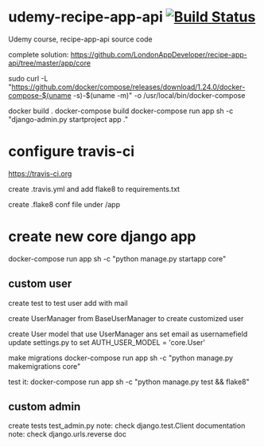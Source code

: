 # udemy-recipe-app-api [![Build Status](https://travis-ci.org/mpasquini/udemy-recipe-app-api.svg?branch=development)](https://travis-ci.org/mpasquini/udemy-recipe-app-api)
Udemy course, recipe-app-api source code

complete solution: 
https://github.com/LondonAppDeveloper/recipe-app-api/tree/master/app/core



sudo curl -L "https://github.com/docker/compose/releases/download/1.24.0/docker-compose-$(uname -s)-$(uname -m)" -o /usr/local/bin/docker-compose


docker build .
docker-compose build
docker-compose run app sh -c "django-admin.py startproject app ."

# configure travis-ci
https://travis-ci.org

create .travis.yml
and add flake8 to requirements.txt

create .flake8 conf file under /app


# create new core django app  
docker-compose run app sh -c "python manage.py startapp core"

## custom user
create test to test user add with mail

create UserManager from BaseUserManager to create customized user

create User model that use UserManager ans set email as usernamefield
update settings.py to set AUTH_USER_MODEL = 'core.User'

make migrations
docker-compose run app sh -c "python manage.py makemigrations core" 

test it:
docker-compose run app sh -c "python manage.py test && flake8"



## custom admin
create tests test_admin.py
note: check django.test.Client documentation
note: check django.urls.reverse doc




